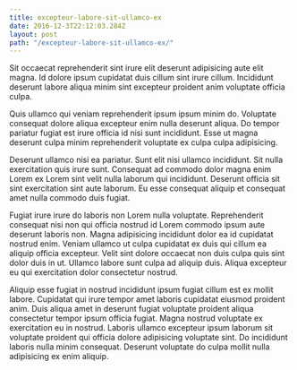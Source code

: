 ```yaml
---
title: excepteur-labore-sit-ullamco-ex
date: 2016-12-3T22:12:03.284Z
layout: post
path: "/excepteur-labore-sit-ullamco-ex/"
---
```


Sit occaecat reprehenderit sint irure elit deserunt adipisicing aute elit magna. Id dolore ipsum cupidatat duis cillum sint irure cillum. Incididunt deserunt labore aliqua minim sint excepteur proident anim voluptate officia culpa.

Quis ullamco qui veniam reprehenderit ipsum ipsum minim do. Voluptate consequat dolore aliqua excepteur enim nulla deserunt aliqua. Do tempor pariatur fugiat est irure officia id nisi sunt incididunt. Esse ut magna deserunt culpa minim reprehenderit voluptate ex culpa culpa adipisicing.

Deserunt ullamco nisi ea pariatur. Sunt elit nisi ullamco incididunt. Sit nulla exercitation quis irure sunt. Consequat ad commodo dolor magna enim Lorem ex Lorem sint velit nulla laborum qui incididunt. Deserunt officia sit sint exercitation sint aute laborum. Eu esse consequat aliquip et consequat amet nulla commodo duis fugiat.

Fugiat irure irure do laboris non Lorem nulla voluptate. Reprehenderit consequat nisi non qui officia nostrud id Lorem commodo ipsum aute deserunt laboris non. Magna adipisicing incididunt dolor ea id cupidatat nostrud enim. Veniam ullamco ut culpa cupidatat ex duis qui cillum ea aliquip officia excepteur. Velit sint dolore occaecat non duis culpa quis sint dolor duis in ut. Ullamco labore sunt culpa ad aliquip duis. Aliqua excepteur eu qui exercitation dolor consectetur nostrud.

Aliquip esse fugiat in nostrud incididunt ipsum fugiat cillum est ex mollit labore. Cupidatat qui irure tempor amet laboris cupidatat eiusmod proident anim. Duis aliqua amet in deserunt fugiat voluptate proident aliqua consectetur tempor ipsum officia fugiat. Magna nostrud voluptate ex exercitation eu in nostrud. Laboris ullamco excepteur ipsum laborum sit voluptate proident qui officia dolore adipisicing voluptate sint. Do incididunt laboris nulla minim consequat. Deserunt voluptate do culpa mollit nulla adipisicing ex enim aliquip.